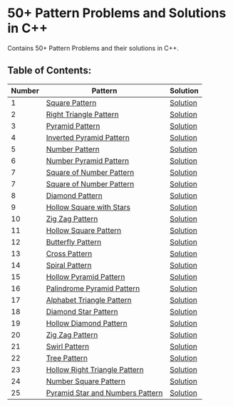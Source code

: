 
# 50+ Pattern Problems and Solutions in C++

Contains 50+ Pattern Problems and their solutions in C++.


## Table of Contents:

|      Number  |      Pattern  | Solution      | 
| ------------- | ------------- | ------------- |
|1| [Square Pattern](https://github.com/ManasiTilak/50-Pattern-Problems-With-Solutions/blob/main/square_pattern.txt)  | [Solution](https://github.com/ManasiTilak/50-Pattern-Problems-With-Solutions/blob/main/square_pattern.cpp)  | 
|2| [Right Triangle Pattern](https://github.com/ManasiTilak/50-Pattern-Problems-With-Solutions/blob/main/2.right_triangle_pattern.txt)  | [Solution](https://github.com/ManasiTilak/50-Pattern-Problems-With-Solutions/blob/main/2.right_triangle_pattern.cpp)  | 
|3| [Pyramid Pattern](https://github.com/ManasiTilak/50-Pattern-Problems-With-Solutions/blob/main/3.pyramid_pattern.txt)  | [Solution](https://github.com/ManasiTilak/50-Pattern-Problems-With-Solutions/blob/main/3.pyramid_pattern.cpp)  | 
|4| [Inverted Pyramid Pattern](https://github.com/ManasiTilak/50-Pattern-Problems-With-Solutions/blob/main/4.inverted_pyramid_pattern.txt)  | [Solution](https://github.com/ManasiTilak/50-Pattern-Problems-With-Solutions/blob/main/4.inverted_pyramid_pattern.cpp)  | 
|5| [Number Pattern](https://github.com/ManasiTilak/50-Pattern-Problems-With-Solutions/blob/main/5.number_pattern.txt)  | [Solution](https://github.com/ManasiTilak/50-Pattern-Problems-With-Solutions/blob/main/5.number_pattern.cpp)  | 
|6| [Number Pyramid Pattern](https://github.com/ManasiTilak/50-Pattern-Problems-With-Solutions/blob/main/6.number_pyramid_pattern.txt)  | [Solution](https://github.com/ManasiTilak/50-Pattern-Problems-With-Solutions/blob/main/6.number_pyramid_pattern.cpp)  |
|7| [Square of Number Pattern](https://github.com/ManasiTilak/50-Pattern-Problems-With-Solutions/blob/main/7.square_of_numbers_pattern.txt)  | [Solution](https://github.com/ManasiTilak/50-Pattern-Problems-With-Solutions/blob/main/7.square_of_numbers_pattern.cpp)  | 
|7| [Square of Number Pattern](https://github.com/ManasiTilak/50-Pattern-Problems-With-Solutions/blob/main/7.square_of_numbers_pattern.txt)  | [Solution](https://github.com/ManasiTilak/50-Pattern-Problems-With-Solutions/blob/main/7.square_of_numbers_pattern.cpp)  | 
|8| [Diamond Pattern](https://github.com/ManasiTilak/50-Pattern-Problems-With-Solutions/blob/main/8.diamond_pattern.txt)  | [Solution](https://github.com/ManasiTilak/50-Pattern-Problems-With-Solutions/blob/main/8.diamond_pattern.cpp)  | 
|9| [Hollow Square with Stars](https://github.com/ManasiTilak/50-Pattern-Problems-With-Solutions/blob/main/9.hollow_square_with_stars_pattern.txt)  | [Solution](https://github.com/ManasiTilak/50-Pattern-Problems-With-Solutions/blob/main/9.hollow_square_with_stars_pattern.cpp)  | 
|10| [Zig Zag Pattern](https://github.com/ManasiTilak/50-Pattern-Problems-With-Solutions/blob/main/10.zigzag_star_pattern.txt)  | [Solution](https://github.com/ManasiTilak/50-Pattern-Problems-With-Solutions/blob/main/10.zigzag_star_pattern.cpp)  | 
|11| [Hollow Square Pattern](https://github.com/ManasiTilak/50-Pattern-Problems-With-Solutions/blob/main/11.hollow_square_pattern.txt)  | [Solution](https://github.com/ManasiTilak/50-Pattern-Problems-With-Solutions/blob/main/11.hollow_square_pattern.cpp)  | 
|12| [Butterfly Pattern](https://github.com/ManasiTilak/50-Pattern-Problems-With-Solutions/blob/main/12.butterfly_pattern.txt)  | [Solution](https://github.com/ManasiTilak/50-Pattern-Problems-With-Solutions/blob/main/12.butterfly_pattern.cpp)  | 
|13| [Cross Pattern](https://github.com/ManasiTilak/50-Pattern-Problems-With-Solutions/blob/main/13.cross_pattern.txt)  | [Solution](https://github.com/ManasiTilak/50-Pattern-Problems-With-Solutions/blob/main/13.cross_pattern.cpp)  |
|14| [Spiral Pattern](https://github.com/ManasiTilak/50-Pattern-Problems-With-Solutions/blob/main/14.spiral_pattern.txt)  | [Solution](https://github.com/ManasiTilak/50-Pattern-Problems-With-Solutions/blob/main/14.spiral_pattern.cpp)  | 
|15| [Hollow Pyramid Pattern](https://github.com/ManasiTilak/50-Pattern-Problems-With-Solutions/blob/main/15.hollow_pyramid_pattern.txt)  | [Solution](https://github.com/ManasiTilak/50-Pattern-Problems-With-Solutions/blob/main/15.hollow_pyramid_pattern.cpp)  | 
|16| [Palindrome Pyramid Pattern](https://github.com/ManasiTilak/50-Pattern-Problems-With-Solutions/blob/main/16.palindrome_pyramid_pattern.txt)  | [Solution](https://github.com/ManasiTilak/50-Pattern-Problems-With-Solutions/blob/main/16.palindrome_pyramid_pattern.cpp)  | 
|17| [Alphabet Triangle Pattern](https://github.com/ManasiTilak/50-Pattern-Problems-With-Solutions/blob/main/17.alphabet_triangle_pattern.txt)  | [Solution](https://github.com/ManasiTilak/50-Pattern-Problems-With-Solutions/blob/main/17.alphabet_triangle_pattern.cpp)  | 
|18| [Diamond Star Pattern](https://github.com/ManasiTilak/50-Pattern-Problems-With-Solutions/blob/main/18.diamond_star_pattern.txt)  | [Solution](https://github.com/ManasiTilak/50-Pattern-Problems-With-Solutions/blob/main/18.diamond_star_pattern.cpp)  | 
|19| [Hollow Diamond Pattern](https://github.com/ManasiTilak/50-Pattern-Problems-With-Solutions/blob/main/19.hollow_diamond_pattern.txt)  | [Solution](https://github.com/ManasiTilak/50-Pattern-Problems-With-Solutions/blob/main/19.hollow_diamond_pattern.cpp)  | 
|20| [Zig Zag Pattern](https://github.com/ManasiTilak/50-Pattern-Problems-With-Solutions/blob/main/20.zigzag_pattern.txt)  | [Solution](https://github.com/ManasiTilak/50-Pattern-Problems-With-Solutions/blob/main/20.zigzag_pattern.cpp)  | 
|21| [Swirl Pattern](https://github.com/ManasiTilak/50-Pattern-Problems-With-Solutions/blob/main/21%2Cswirl_pattern.txt)  | [Solution](https://github.com/ManasiTilak/50-Pattern-Problems-With-Solutions/blob/main/21.swirl_pattern.cpp)  | 
|22| [Tree Pattern](https://github.com/ManasiTilak/50-Pattern-Problems-With-Solutions/blob/main/22.tree_pattern.txt)  | [Solution](https://github.com/ManasiTilak/50-Pattern-Problems-With-Solutions/blob/main/22.tree_pattern.cpp)  | 
|23| [Hollow Right Triangle Pattern](https://github.com/ManasiTilak/50-Pattern-Problems-With-Solutions/blob/main/23.hollow_right_triangle_pattern.txt)  | [Solution](https://github.com/ManasiTilak/50-Pattern-Problems-With-Solutions/blob/main/23.hollow_right_triangle_pattern.cpp)  | 
|24| [Number Square Pattern](https://github.com/ManasiTilak/50-Pattern-Problems-With-Solutions/blob/main/24.number_square_pattern.txt)  | [Solution](https://github.com/ManasiTilak/50-Pattern-Problems-With-Solutions/blob/main/24.number_square_pattern.cpp)  | 
|25| [Pyramid Star and Numbers Pattern](https://github.com/ManasiTilak/50-Pattern-Problems-With-Solutions/blob/main/25.pyramid_stars_and_numbers.txt)  | [Solution](https://github.com/ManasiTilak/50-Pattern-Problems-With-Solutions/blob/main/25.pyramid_stars_and_numbers.cpp)  | 
